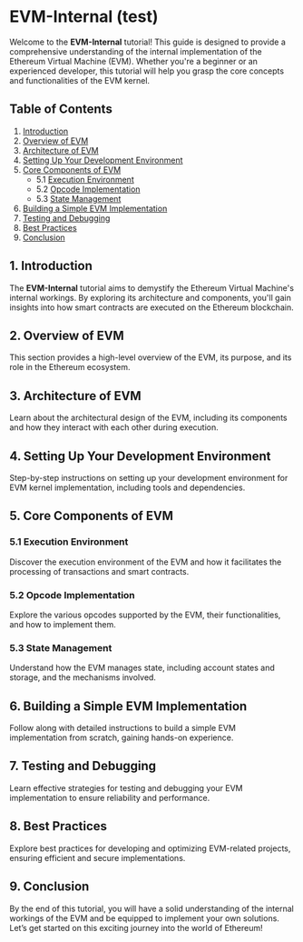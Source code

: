# EVM-Internal (test)

Welcome to the **EVM-Internal** tutorial! This guide is designed to provide a comprehensive understanding of the internal implementation of the Ethereum Virtual Machine (EVM). Whether you're a beginner or an experienced developer, this tutorial will help you grasp the core concepts and functionalities of the EVM kernel.

## Table of Contents

1. [Introduction](#introduction)
2. [Overview of EVM](#overview-of-evm)
3. [Architecture of EVM](#architecture-of-evm)
4. [Setting Up Your Development Environment](#setting-up-your-development-environment)
5. [Core Components of EVM](#core-components-of-evm)
    - 5.1 [Execution Environment](#execution-environment)
    - 5.2 [Opcode Implementation](#opcode-implementation)
    - 5.3 [State Management](#state-management)
6. [Building a Simple EVM Implementation](#building-a-simple-evm-implementation)
7. [Testing and Debugging](#testing-and-debugging)
8. [Best Practices](#best-practices)
9. [Conclusion](#conclusion)

## 1. Introduction

The **EVM-Internal** tutorial aims to demystify the Ethereum Virtual Machine's internal workings. By exploring its architecture and components, you'll gain insights into how smart contracts are executed on the Ethereum blockchain.

## 2. Overview of EVM

This section provides a high-level overview of the EVM, its purpose, and its role in the Ethereum ecosystem.

## 3. Architecture of EVM

Learn about the architectural design of the EVM, including its components and how they interact with each other during execution.

## 4. Setting Up Your Development Environment

Step-by-step instructions on setting up your development environment for EVM kernel implementation, including tools and dependencies.

## 5. Core Components of EVM

### 5.1 Execution Environment

Discover the execution environment of the EVM and how it facilitates the processing of transactions and smart contracts.

### 5.2 Opcode Implementation

Explore the various opcodes supported by the EVM, their functionalities, and how to implement them.

### 5.3 State Management

Understand how the EVM manages state, including account states and storage, and the mechanisms involved.

## 6. Building a Simple EVM Implementation

Follow along with detailed instructions to build a simple EVM implementation from scratch, gaining hands-on experience.

## 7. Testing and Debugging

Learn effective strategies for testing and debugging your EVM implementation to ensure reliability and performance.

## 8. Best Practices

Explore best practices for developing and optimizing EVM-related projects, ensuring efficient and secure implementations.

## 9. Conclusion

By the end of this tutorial, you will have a solid understanding of the internal workings of the EVM and be equipped to implement your own solutions. Let’s get started on this exciting journey into the world of Ethereum!
